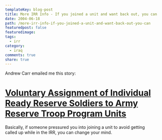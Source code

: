 ```yaml
---
templateKey: blog-post
title: More IRR Info - If you joined a unit and want back out, you can
date: 2004-06-18
path: /more-irr-info-if-you-joined-a-unit-and-want-back-out-you-can
featuredpost: false
featuredimage:
tags:
  - irr
category:
  - iraq
comments: true
share: true
---
```


Andrew Carr emailed me this story:

# [Voluntary Assignment of Individual Ready Reserve Soldiers to Army Reserve Troop Program Units](https://www.2xcitizen.usar.army.mil/news/IRRtoTPU.asp)

Basically, if someone pressured you into joining a unit to avoid getting called up while in the IRR, you can change your mind.
